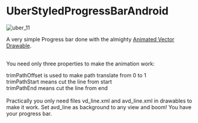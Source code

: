 # UberStyledProgressBarAndroid

![uber_11](https://cloud.githubusercontent.com/assets/6247940/21677083/8cbe5be4-d35e-11e6-9118-97247567f6f9.gif)


A very simple Progress bar done with the almighty <a href="https://developer.android.com/reference/android/graphics/drawable/AnimatedVectorDrawable.html">Animated Vector Drawable</a>.</br><br>

You need only three properties to make the animation work:


trimPathOffset is used to make path translate from 0 to 1</br>
trimPathStart means cut the line from start</br>
trimPathEnd means cut the line from end</br>
</br>
Practically you only need files vd_line.xml and avd_line.xml in drawables to make it work. Set avd_line as background to any view and boom! You have your progress bar. 

